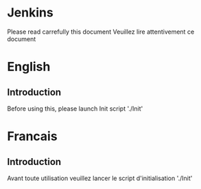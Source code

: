 # Jenkins

Please read carrefully this document
Veuillez lire attentivement ce document

# English
## Introduction
Before using this, please launch Init script './Init'

# Francais
## Introduction
Avant toute utilisation veuillez lancer le script d'initialisation './Init'

